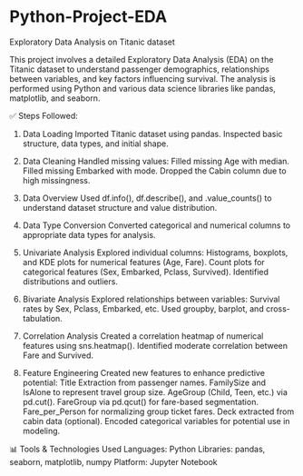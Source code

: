 # Python-Project-EDA
Exploratory Data Analysis on Titanic dataset

This project involves a detailed Exploratory Data Analysis (EDA) on the Titanic dataset to understand passenger demographics, relationships between variables, and key factors influencing survival. The analysis is performed using Python and various data science libraries like pandas, matplotlib, and seaborn.

✅ Steps Followed:
1. Data Loading
Imported Titanic dataset using pandas.
Inspected basic structure, data types, and initial shape.

2. Data Cleaning
Handled missing values:
Filled missing Age with median.
Filled missing Embarked with mode.
Dropped the Cabin column due to high missingness.

3. Data Overview
Used df.info(), df.describe(), and .value_counts() to understand dataset structure and value distribution.

4. Data Type Conversion
Converted categorical and numerical columns to appropriate data types for analysis.

5. Univariate Analysis
Explored individual columns:
Histograms, boxplots, and KDE plots for numerical features (Age, Fare).
Count plots for categorical features (Sex, Embarked, Pclass, Survived).
Identified distributions and outliers.

6. Bivariate Analysis
Explored relationships between variables:
Survival rates by Sex, Pclass, Embarked, etc.
Used groupby, barplot, and cross-tabulation.

7. Correlation Analysis
Created a correlation heatmap of numerical features using sns.heatmap().
Identified moderate correlation between Fare and Survived.

8. Feature Engineering
Created new features to enhance predictive potential:
Title Extraction from passenger names.
FamilySize and IsAlone to represent travel group size.
AgeGroup (Child, Teen, etc.) via pd.cut().
FareGroup via pd.qcut() for fare-based segmentation.
Fare_per_Person for normalizing group ticket fares.
Deck extracted from cabin data (optional).
Encoded categorical variables for potential use in modeling.

📊 Tools & Technologies Used
Languages: Python
Libraries: pandas, seaborn, matplotlib, numpy
Platform: Jupyter Notebook
